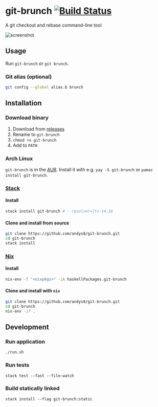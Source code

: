 # git-brunch [![Build Status](https://travis-ci.org/andys8/git-brunch.svg?branch=master)](https://travis-ci.org/andys8/git-brunch)

A git checkout and rebase command-line tool

![screenshot](https://raw.githubusercontent.com/andys8/git-brunch/master/screenshot.png)

## Usage

Run `git-brunch` or `git brunch`.

### Git alias (optional)

```sh
git config --global alias.b brunch
```

## Installation

### Download binary

1. Download from [releases](https://github.com/andys8/git-brunch/releases)
1. Rename to `git-brunch`
1. `chmod +x git-brunch`
1. Add to `PATH`

### Arch Linux

`git-brunch` is in the [AUR](https://aur.archlinux.org/packages/git-brunch).
Install it with e.g. `yay -S git-brunch` or `pamac install git-brunch`.

### [Stack](https://haskellstack.org)

#### Install

```sh
stack install git-brunch # --resolver=lts-14.16
```

#### Clone and install from source

```sh
git clone https://github.com/andys8/git-brunch.git
cd git-brunch
stack install
```

### [Nix](https://nixos.org/nix)

#### Install

```sh
nix-env -f "<nixpkgs>" -iA haskellPackages.git-brunch
```

#### Clone and install with `nix`

```sh
git clone https://github.com/andys8/git-brunch.git
cd git-brunch
nix-env -if .
```

## Development

### Run application

```shell
./run.sh
```

### Run tests

```shell
stack test --fast --file-watch
```

### Build statically linked

```shell
stack install --flag git-brunch:static
```
